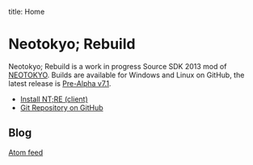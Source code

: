 title: Home

# Neotokyo; Rebuild
Neotokyo; Rebuild is a work in progress Source SDK 2013 mod of
[NEOTOKYO](https://store.steampowered.com/app/244630/NEOTOKYO/).
Builds are available for Windows and Linux on GitHub, the latest release is [Pre-Alpha v7.1](https://github.com/NeotokyoRebuild/neo/releases/tag/v7.1).

* [Install NT;RE (client)](/guide/install/)
* [Git Repository on GitHub](https://github.com/NeotokyoRebuild/neo)

## Blog
[Atom feed](/atom.xml)

